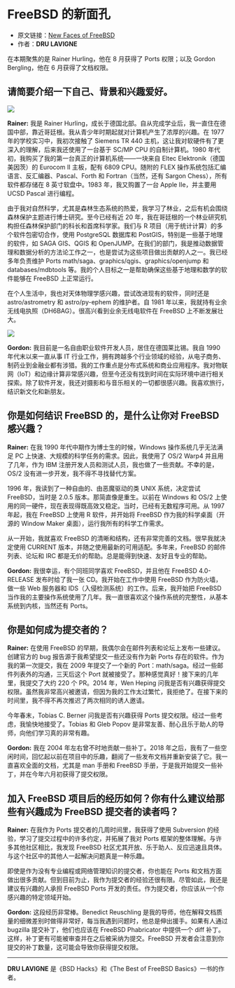 # FreeBSD 的新面孔

- 原文链接：[New Faces of FreeBSD](https://freebsdfoundation.org/wp-content/uploads/2020/11/New-Faces.pdf)
- 作者：**DRU LAVIGNE**



在本期聚焦的是 Rainer Hurling，他在 8 月获得了 Ports 权限；以及 Gordon Bergling，他在 6 月获得了文档权限。

## 请简要介绍一下自己、背景和兴趣爱好。

![](https://github.com/user-attachments/assets/da323975-9d52-4d2f-8f53-f051eb6b6d91)


**Rainer:** 我是 Rainer Hurling，成长于德国北部。自从完成学业后，我一直住在德国中部，靠近哥廷根。我从青少年时期起就对计算机产生了浓厚的兴趣。在 1977 年的学校实习中，我初次接触了 Siemens TR 440 主机，这让我对软硬件有了更深入的理解，后来我还使用了一台基于 SC/MP CPU 的自制计算机。1980 年代初，我购买了我的第一台真正的计算机系统——一块来自 Eltec Elektronik（德国美因茨）的 Eurocom II 主板，配有 6809 CPU。随附的 FLEX 操作系统包括汇编语言、反汇编器、Pascal、Forth 和 Fortran（当然，还有 Sargon Chess），所有软件都存储在 8 英寸软盘中。1983 年，我又购置了一台 Apple IIe，并主要用 UCSD Pascal 进行编程。

由于我对自然科学，尤其是森林生态系统的热爱，我学习了林业，之后有机会围绕森林保护主题进行博士研究。至今已经有近 20 年，我在哥廷根的一个林业研究机构担任森林保护部门的科长和首席科学家。我们与 R 项目（用于统计计算）的多个软件包密切合作，使用 PostgreSQL 数据库和 PostGIS，特别是一些基于地理的软件，如 SAGA GIS、QGIS 和 OpenJUMP。在我们的部门，我是推动数据管理和数据分析的方法论工作之一，也是尝试为这些项目做出贡献的人之一。我已经多年负责维护 Ports math/saga、graphics/qgis、graphics/openjump 和 databases/mdbtools 等。我的个人目标之一是帮助确保这些基于地理和数学的软件能够在 FreeBSD 上正常运行。

在个人生活中，我也对天体物理学感兴趣，尝试改进现有的软件，同时还是 astro/astrometry 和 astro/py-ephem 的维护者。自 1981 年以来，我就持有业余无线电执照（DH6BAG）。很高兴看到业余无线电软件在 FreeBSD 上不断发展壮大。

![](https://github.com/user-attachments/assets/cef27227-b40c-41a9-b7c1-4bcf2555db45)

**Gordon:** 我目前是一名自由职业软件开发人员，居住在德国莱比锡。我自 1990 年代末以来一直从事 IT 行业工作，拥有跨越多个行业领域的经验，从电子商务、制药业到金融业都有涉猎。我的工作重点是分布式系统和商业应用程序。我对物联网（IoT）和边缘计算非常感兴趣，但至今还没有找到时间在实际环境中进行相关探索。除了软件开发，我还对摄影和与音乐相关的一切都很感兴趣。我喜欢旅行，结识新文化和新朋友。

## 你是如何结识 FreeBSD 的，是什么让你对 FreeBSD 感兴趣？

**Rainer:** 在我 1990 年代中期作为博士生的时候，Windows 操作系统几乎无法满足 PC 上快速、大规模的科学任务的需求。因此，我使用了 OS/2 Warp4 并且用了几年，作为 IBM 注册开发人员和测试人员，我也做了一些贡献。不幸的是，OS/2 没有进一步开发，我不得不寻找替代方案。

1996 年，我读到了一种自由的、由恶魔驱动的类 UNIX 系统，决定尝试 FreeBSD，当时是 2.0.5 版本。那简直像是重生。以前在 Windows 和 OS/2 上使用的同一硬件，现在表现得既高效又稳定。当时，已经有无数程序可用。从 1997 年起，我在 FreeBSD 上使用 R 软件，并开始将 FreeBSD 作为我的科学桌面（开源的 Window Maker 桌面），运行我所有的科学工作需求。

从一开始，我就喜欢 FreeBSD 的清晰和结构，还有非常完善的文档。很早我就决定使用 CURRENT 版本，并随之使用最新的可用适配。多年来，FreeBSD 的邮件列表、论坛和 IRC 都是无价的帮助。总是能得到快速、友好且专业的帮助。

**Gordon:** 我很幸运，有个同班同学喜欢 FreeBSD，并且他在 FreeBSD 4.0-RELEASE 发布时给了我一张 CD。我开始在工作中使用 FreeBSD 作为防火墙，做一些 Web 服务器和 IDS（入侵检测系统）的工作。后来，我开始把 FreeBSD 当作我的主要操作系统使用了几年。我一直很喜欢这个操作系统的完整性，从基本系统到内核，当然还有 Ports。

## 你是如何成为提交者的？

**Rainer:** 在使用 FreeBSD 的早期，我偶尔会在邮件列表和论坛上发布一些建议。创建官方的 bug 报告源于我希望提交一些还没有作为新 Ports 存在的软件。作为我的第一次提交，我在 2009 年提交了一个新的 Port：math/saga。经过一些邮件列表外的沟通，三天后这个 Port 就被接受了。那种感觉真好！接下来的几年里，我提交了大约 220 个 PR。2014 年，Wen Heping 问我是否有兴趣获得提交权限。虽然我非常高兴被邀请，但因为我的工作太过繁忙，我拒绝了。在接下来的时间里，我不得不再次推迟了两次相同的诱人邀请。

今年春末，Tobias C. Berner 问我是否有兴趣获得 Ports 提交权限。经过一些考虑，我愉快地接受了。Tobias 和 Gleb Popov 是非常友善、耐心且乐于助人的导师，向他们学习真的非常有趣。

**Gordon:** 我在 2004 年左右曾不时地贡献一些补丁。2018 年之后，我有了一些空闲时间，回忆起以前在项目中的乐趣，翻阅了一些发布文档并重新安装了它。我一直喜欢全面的文档，尤其是 man 手册和 FreeBSD 手册，于是我开始提交一些补丁，并在今年六月初获得了提交权限。

## 加入 FreeBSD 项目后的经历如何？你有什么建议给那些有兴趣成为 FreeBSD 提交者的读者吗？

**Rainer:** 在我作为 Ports 提交者的几周时间里，我获得了使用 Subversion 的经验，学习了提交过程中的许多约定，并拓展了我对 Ports 框架的整体理解。与许多其他社区相比，我发现 FreeBSD 社区尤其开放、乐于助人、反应迅速且具体。与这个社区中的其他人一起解决问题真是一种乐趣。

即使是作为没有专业编程或网络管理知识的提交者，你也能在 Ports 和文档方面做出很多贡献。但到目前为止，我作为提交者的经验还很有限。尽管如此，我还是建议有兴趣的人承担 FreeBSD Ports 开发的责任。作为提交者，你应该从一个你感兴趣的特定领域开始。

**Gordon:** 这段经历非常棒。Benedict Reuschling 是我的导师，他在解释文档质量的细微差别时做得非常好，每当我遇到问题时，他总是伸出援手。如果有人通过 bugzilla 提交补丁，他们也应该在 FreeBSD Phabricator 中提供一个 diff 补丁。这样，补丁更有可能被审查并在之后被采纳为提交。FreeBSD 开发者会注意到你提交的补丁数量，这可能会导致你获得提交权限。

---

**DRU LAVIGNE** 是《BSD Hacks》和《The Best of FreeBSD Basics》一书的作者。

